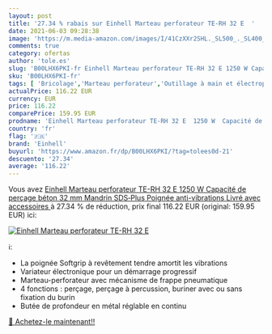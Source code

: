 ```yaml
---
layout: post
title: '27.34 % rabais sur Einhell Marteau perforateur TE-RH 32 E  '
date: 2021-06-03 09:28:38
image: 'https://m.media-amazon.com/images/I/41CzXXr2SHL._SL500_._SL400_.jpg'
comments: true
category: ofertas
author: 'tole.es'
slug: 'B00LHX6PKI-fr Einhell Marteau perforateur TE-RH 32 E 1250 W Capacité de...'
sku: 'B00LHX6PKI-fr'
tags: [ 'Bricolage','Marteau perforateur','Outillage à main et électroportatif','Outillage électroportatif','Perceuses','einhell', ]
actualPrice: 116.22 EUR
currency: EUR
price: 116.22
comparePrice: 159.95 EUR
prodname: 'Einhell Marteau perforateur TE-RH 32 E  1250 W  Capacité de perçage béton 32 mm  Mandrin SDS‐Plus  Poignée anti-vibrations   Livré avec accessoires '
country: 'fr'
flag: '🇫🇷'
brand: 'Einhell'
buyurl: 'https://www.amazon.fr/dp/B00LHX6PKI/?tag=tolees0d-21'
descuento: '27.34'
average: '116.22'
---
```


Vous avez [Einhell Marteau perforateur TE-RH 32 E  1250 W  Capacité de perçage béton 32 mm  Mandrin SDS‐Plus  Poignée anti-vibrations   Livré avec accessoires ](https://www.amazon.fr/dp/B00LHX6PKI/?tag=tolees0d-21)  à  27.34 % de réduction, prix final  116.22 EUR (original: 159.95 EUR) ici:

[![Einhell Marteau perforateur TE-RH 32 E  ](https://m.media-amazon.com/images/I/41CzXXr2SHL._SL500_._SL400_.jpg)](https://www.amazon.fr/dp/B00LHX6PKI/?tag=tolees0d-21)

ℹ️:

- La poignée Softgrip à revêtement tendre amortit les vibrations
- Variateur électronique pour un démarrage progressif
- Marteau-perforateur avec mécanisme de frappe pneumatique
- 4 fonctions : perçage, perçage à percussion, buriner avec ou sans fixation du burin
- Butée de profondeur en métal réglable en continu

[🛒 Achetez-le maintenant!!](https://www.amazon.fr/dp/B00LHX6PKI/?tag=tolees0d-21)

